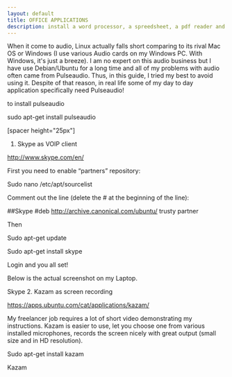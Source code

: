 ```yaml
---
layout: default
title: OFFICE APPLICATIONS
description: install a word processor, a spreedsheet, a pdf reader and an ebook reader.
---
```

When it come to audio, Linux actually falls short comparing to its rival Mac OS or Windows (I use various Audio cards on my Windows PC. With Windows, it's just a breeze). I am no expert on this audio business but I have use Debian/Ubuntu for a long time and all of my problems with audio often came from Pulseaudio. Thus, in this guide, I tried my best to avoid using it. Despite of that reason, in real life some of my day to day application specifically need Pulseaudio!

to install pulseaudio

sudo apt-get install pulseaudio

[spacer height="25px"]
1. Skype as VOIP client

http://www.skype.com/en/

First you need to enable “partners” repository:

Sudo nano /etc/apt/sourcelist

Comment out the line (delete the # at the beginning of the line):

##Skype
#deb http://archive.canonical.com/ubuntu/ trusty partner

Then

Sudo apt-get update

Sudo apt-get install skype

Login and you all set!

Below is the actual screenshot on my Laptop.

 Skype
2. Kazam as screen recording

https://apps.ubuntu.com/cat/applications/kazam/

My freelancer job requires a lot of short video demonstrating my instructions. Kazam is easier to use, let you choose one from various installed microphones, records the screen nicely with great output (small size and in HD resolution).

Sudo apt-get install kazam

Kazam
